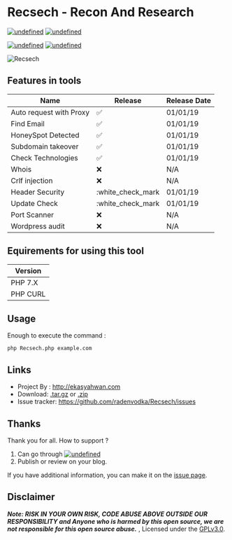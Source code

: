 # Recsech - Recon And Research 

<a href="https://github.com/radenvodka/Recsech/releases/latest"><img alt="undefined" src="https://img.shields.io/github/release/radenvodka/Recsech.svg"></a>
<a href="https://github.com/radenvodka" target="_blank"><img alt="undefined" src="https://img.shields.io/github/last-commit/radenvodka/Recsech.svg"></a>



<a href="https://github.com/radenvodka/Recsech/releases" target="_blank"><img alt="undefined" src="https://badgen.net/badge//Windows/blue?icon=windows"></a>
<a href="https://github.com/radenvodka/Recsech/releases" target="_blank"><img alt="undefined" src="https://badgen.net/badge//Linux64/orange?icon=terminal"></a>

 
![Recsech](https://github.com/radenvodka/Recsech/raw/master/Recsech.PNG)

## Features in tools

| Name    | Release            | Release Date       |
| ------- | ------------------ | ------------------ |
| Auto request with Proxy   | :white_check_mark:   | 01/01/19 |
| Find Email   | :white_check_mark:                | 01/01/19 |
| HoneySpot Detected   | :white_check_mark:        | 01/01/19 |
| Subdomain takeover   | :white_check_mark:        | 01/01/19 |
| Check Technologies   | :white_check_mark:        | 01/01/19 |
| Whois                | :x: | N/A |
| Crlf injection       | :x: | N/A |
| Header Security      | :white_check_mark | 01/01/19 |
| Update Check         | :white_check_mark | 01/01/19 |
| Port Scanner         | :x: | N/A |
| Wordpress audit      | :x: | N/A |

## Equirements for using this tool

| Version | 
| ------- |
| PHP 7.X | 
| PHP CURL|

Usage
----

Enough to execute the command :

    php Recsech.php example.com


Links
----

* Project By : http://ekasyahwan.com
* Download: [.tar.gz](https://github.com/radenvodka/Recsech/tarball/master) or [.zip](https://github.com/radenvodka/Recsech/zipball/master)
* Issue tracker: https://github.com/radenvodka/Recsech/issues

## Thanks

Thank you for all.  How to support ?

1. Can go through <a href="https://github.com/radenvodka" target="_blank"><img alt="undefined" src="https://img.shields.io/github/followers/radenvodka.svg?label=Follow&style=social"></a> 
2. Publish or review on your blog. 

If you have additional information, you can make it on the [issue page](https://github.com/radenvodka/Recsech/issues).

## Disclaimer

***Note: RISK IN YOUR OWN RISK, CODE ABUSE ABOVE OUTSIDE OUR RESPONSIBILITY and Anyone who is harmed by this open source, we are not responsible for this open source abuse.*** , Licensed under the [GPLv3.0](https://github.com/GitSquared/edex-ui/blob/master/LICENSE).
